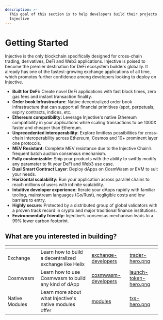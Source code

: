 ```yaml
---
description: >-
  This goal of this section is to help developers build their projects on
  Injective
---
```


# Getting Started

Injective is the only blockchain specifically designed for cross-chain trading, derivatives, DeFi and Web3 applications. Injective is poised to become the premier destination for DeFi ecosystem builders globally. It already has one of the fastest-growing exchange applications of all time, which promotes further confidence among developers looking to deploy on Injective.

* **Built for DeFi:** Create novel DeFi applications with fast block times, zero gas fees and instant transaction finality.
* **Order book Infrastructure**: Native decentralized order book infrastructure that can support all financial primitives (spot, perpetuals, expiry contracts, indices, etc.
* **Ethereum compatibility:** Leverage Injective's native Ethereum compatibility in your applications while scaling transactions to be 1000X faster and cheaper than Ethereum.
* **Unprecedented interoperability:** Explore limitless possibilities for cross-chain interoperability across Ethereum, Cosmos and 10+ prominent layer one protocols.
* **MEV Resistant**: Complete MEV resistance due to the Injective Chain’s frequent batch auction consensus mechanism.
* **Fully customizable:** Ship your products with the ability to swiftly modify any parameter to fit your DeFi and Web3 use case.
* **Dual Smart Contract Layer**: Deploy dApps on CosmWasm or EVM to suit your needs.
* **Horizontal scalability:** Run your application across parallel chains to reach millions of users with infinite scalability.
* **Intuitive developer experience:** Iterate your dApps rapidly with familiar tooling, mainstream languages (Go/Rust), negligible costs and low barriers to entry.
* **Highly secure:** Protected by a distributed group of global validators with a proven track record in crypto and major traditional finance institutions.
* **Environmentally friendly:** Injective’s consensus mechanism leads to a 99% lower carbon footprint.

## What are you interested in building?

<table data-view="cards"><thead><tr><th></th><th></th><th data-hidden data-card-target data-type="content-ref"></th><th data-hidden data-card-cover data-type="files"></th></tr></thead><tbody><tr><td>Exchange</td><td>Learn how to build a decentralized exchange like Helix</td><td><a href="../exchange-developers/">exchange-developers</a></td><td><a href="../../.gitbook/assets/trader-hero.png">trader-hero.png</a></td></tr><tr><td>Cosmwasm</td><td>Learn how to use Cosmwasm to build any kind of dApp</td><td><a href="../cosmwasm-developers/">cosmwasm-developers</a></td><td><a href="../../.gitbook/assets/launch-token-hero.png">launch-token-hero.png</a></td></tr><tr><td>Native Modules</td><td>Learn more about what Injective's native modules offer</td><td><a href="../modules/">modules</a></td><td><a href="../../.gitbook/assets/txs-hero.png">txs-hero.png</a></td></tr></tbody></table>

